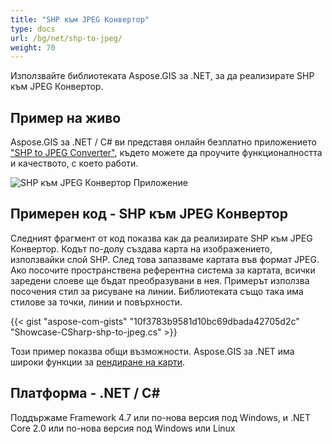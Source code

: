 ```yaml
---
title: "SHP към JPEG Конвертор"
type: docs
url: /bg/net/shp-to-jpeg/
weight: 70
---
```


Използвайте библиотеката Aspose.GIS за .NET, за да реализирате SHP към JPEG Конвертор.

## **Пример на живо**

Aspose.GIS за .NET / C# ви представя онлайн безплатно приложението ["SHP to JPEG Converter"](https://products.aspose.app/gis/viewer/shp-to-jpeg), където можете да проучите функционалността и качеството, с което работи.

![SHP към JPEG Конвертор Приложение](viewer.png)

## **Примерен код - SHP към JPEG Конвертор**

Следният фрагмент от код показва как да реализирате SHP към JPEG Конвертор. Кодът по-долу създава карта на изображението, използвайки слой SHP. След това запазваме картата във формат JPEG. Ако посочите пространствена референтна система за картата, всички заредени слоеве ще бъдат преобразувани в нея.
Примерът използва посочения стил за рисуване на линии. Библиотеката също така има стилове за точки, линии и повърхности.

{{< gist "aspose-com-gists" "10f3783b9581d10bc69dbada42705d2c" "Showcase-CSharp-shp-to-jpeg.cs" >}}

Този пример показва общи възможности. Aspose.GIS за .NET има широки функции за [рендиране на карти](https://docs.aspose.com/gis/net/map-rendering/).

## **Платформа - .NET / C#**

Поддържаме Framework 4.7 или по-нова версия под Windows, и .NET Core 2.0 или по-нова версия под Windows или Linux
